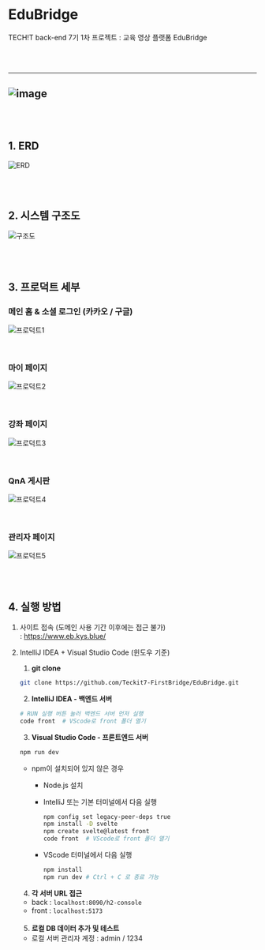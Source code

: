 # EduBridge

TECH!T back-end 7기 1차 프로젝트 : 교육 영상 플랫폼 EduBridge

<br> <br>
 
---
![image](https://github.com/harriet221/EduBridge/assets/101785754/f218907f-6bfb-4e4f-8797-9bfd0a396475)
---

<br><br>

## 1. ERD

![ERD](https://github.com/Teckit7-FirstBridge/EduBridge/assets/101785754/f24b8a46-1414-44f8-9a41-58b8cafe4976)

<br><br>

## 2. 시스템 구조도

![구조도](https://github.com/Teckit7-FirstBridge/EduBridge/assets/101785754/0b11016a-3565-4be9-8aca-4fac1e6976a9)

<br><br>

## 3. 프로덕트 세부

### 메인 홈 & 소셜 로그인 (카카오 / 구글)
![프로덕트1](https://github.com/Teckit7-FirstBridge/EduBridge/assets/101785754/4d43bfae-21f9-42ba-b8ea-1a0b28cd2f81)

<br>

### 마이 페이지
![프로덕트2](https://github.com/Teckit7-FirstBridge/EduBridge/assets/101785754/f5985124-271e-4412-811c-f422fe76fd48)

<br>

### 강좌 페이지
![프로덕트3](https://github.com/Teckit7-FirstBridge/EduBridge/assets/101785754/82d64b97-2512-4f6e-a911-06454393c149)

<br>

### QnA 게시판
![프로덕트4](https://github.com/Teckit7-FirstBridge/EduBridge/assets/101785754/f962e648-31be-48c1-8129-ec666b93d377)

<br>

### 관리자 페이지
![프로덕트5](https://github.com/Teckit7-FirstBridge/EduBridge/assets/101785754/334474cb-e538-44da-83da-21ddc260405f)


<br><br>
 
## 4. 실행 방법
1. 사이트 접속 (도메인 사용 기간 이후에는 접근 불가) <br>
: https://www.eb.kys.blue/

2. IntelliJ IDEA + Visual Studio Code (윈도우 기준) <br>
    
    1) **git clone** 
    ```bash
    git clone https://github.com/Teckit7-FirstBridge/EduBridge.git
    ```
    
    2) **IntelliJ IDEA - 백엔드 서버** <br>
    ```bash
    # RUN 실행 버튼 눌러 백엔드 서버 먼저 실행
    code front  # VScode로 front 폴더 열기
    ```
    
    3) **Visual Studio Code - 프론트엔드 서버**
    ```bash
    npm run dev
    ```
      - npm이 설치되어 있지 않은 경우
        + Node.js 설치
        + IntelliJ 또는 기본 터미널에서 다음 실행
          ```bash
          npm config set legacy-peer-deps true
          npm install -D svelte
          npm create svelte@latest front
          code front  # VScode로 front 폴더 열기
          ```
   
        + VScode 터미널에서 다음 실행
          ```bash
          npm install
          npm run dev # Ctrl + C 로 종료 가능
          ```
    4) **각 서버 URL 접근**
     - back : `localhost:8090/h2-console`
     - front : `localhost:5173` <br><br>

    5) **로컬 DB 데이터 추가 및 테스트**
     - 로컬 서버 관리자 계정 : admin / 1234
     
          
